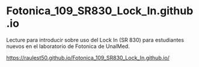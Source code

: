 # Fotonica_109_SR830_Lock_In.github.io
Lecture para introducir sobre uso del Lock In (SR 830) para estudiantes nuevos en el laboratorio de Fotonica de UnalMed.

https://raulest50.github.io/Fotonica_109_SR830_Lock_In.github.io/
